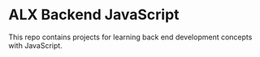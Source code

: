 # ALX Backend JavaScript

This repo contains projects for learning back end development concepts with JavaScript.
